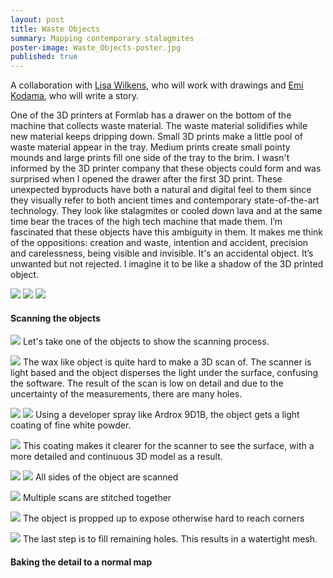 ```yaml
---
layout: post
title: Waste Objects
summary: Mapping contemporary stalagmites
poster-image: Waste_Objects-poster.jpg
published: true
---
```

A collaboration with [Lisa Wilkens](http://www.lisawilkens.com/), who will work with drawings and [Emi Kodama](http://emikodama.com/), who will write a story.

One of the 3D printers at Formlab has a drawer on the bottom of the machine that collects waste
material. The waste material solidifies while new material keeps dripping down. Small 3D prints make
a little pool of waste material appear in the tray. Medium prints create small pointy mounds and large
prints fill one side of the tray to the brim. I wasn't informed by the 3D printer company that these
objects could form and was surprised when I opened the drawer after the first 3D print. These
unexpected byproducts have both a natural and digital feel to them since they visually refer to both
ancient times and contemporary state-of-the-art technology. They look like stalagmites or cooled down
lava and at the same time bear the traces of the high tech machine that made them. I’m fascinated
that these objects have this ambiguity in them. It makes me think of the oppositions: creation and
waste, intention and accident, precision and carelessness, being visible and invisible. It's an accidental
object. It’s unwanted but not rejected. I imagine it to be like a shadow of the 3D printed object.

![](/images/waste-objects-01.jpg)
![](/images/waste-objects-02.jpg)
![](/images/waste-objects-03.jpg)
 
 
 
 
 
 
#### Scanning the objects

![](/images/waste-objects-shape-back.JPG)
Let's take one of the objects to show the scanning process.

![](/images/waste-objects-scan_result_bad.jpg)
The wax like object is quite hard to make a 3D scan of. The scanner is light based and the object disperses the light under the surface, confusing the software. The result of the scan is low on detail and due to the uncertainty of the measurements, there are many holes.

![](/images/waste-objects-Ardrox-9D1B.JPG)
![](/images/waste-objects-shape-white-back.JPG)
Using a developer spray like Ardrox 9D1B, the object gets a light coating of fine white powder.

![](/images/waste-objects-scan-result-better.jpg)
This coating makes it clearer for the scanner to see the surface, with a more detailed and continuous 3D model as a result.

![](/images/waste-objects-scanning-1.JPG)
![](/images/waste-objects-scanning-2.JPG)
All sides of the object are scanned

![](/images/waste-objects-stitching-scans.jpg)
Multiple scans are stitched together

![](/images/waste-objects-propping-up-the-shape.JPG)
The object is propped up to expose otherwise hard to reach corners

![](/images/waste-objects-hole-filling.jpg)
The last step is to fill remaining holes. This results in a watertight mesh.


#### Baking the detail to a normal map
